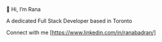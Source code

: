 👋 Hi, I’m Rana

A dedicated Full Stack Developer based in Toronto

Connect with me [https://www.linkedin.com/in/ranabadran/]



